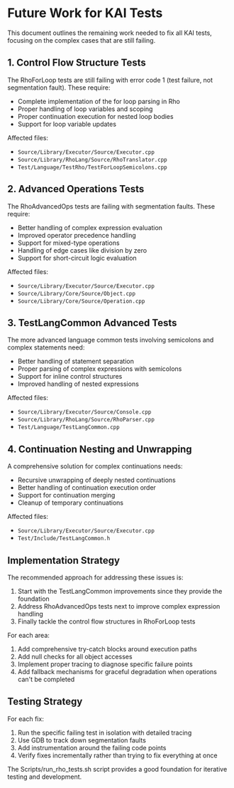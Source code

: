 # Future Work for KAI Tests

This document outlines the remaining work needed to fix all KAI tests, focusing on the complex cases that are still failing.

## 1. Control Flow Structure Tests

The RhoForLoop tests are still failing with error code 1 (test failure, not segmentation fault). These require:

- Complete implementation of the for loop parsing in Rho
- Proper handling of loop variables and scoping
- Proper continuation execution for nested loop bodies
- Support for loop variable updates

Affected files:
- `Source/Library/Executor/Source/Executor.cpp`
- `Source/Library/RhoLang/Source/RhoTranslator.cpp`
- `Test/Language/TestRho/TestForLoopSemicolons.cpp`

## 2. Advanced Operations Tests

The RhoAdvancedOps tests are failing with segmentation faults. These require:

- Better handling of complex expression evaluation
- Improved operator precedence handling
- Support for mixed-type operations
- Handling of edge cases like division by zero
- Support for short-circuit logic evaluation

Affected files:
- `Source/Library/Executor/Source/Executor.cpp`
- `Source/Library/Core/Source/Object.cpp`
- `Source/Library/Core/Source/Operation.cpp`

## 3. TestLangCommon Advanced Tests

The more advanced language common tests involving semicolons and complex statements need:

- Better handling of statement separation
- Proper parsing of complex expressions with semicolons
- Support for inline control structures
- Improved handling of nested expressions

Affected files:
- `Source/Library/Executor/Source/Console.cpp`
- `Source/Library/RhoLang/Source/RhoParser.cpp`
- `Test/Language/TestLangCommon.cpp`

## 4. Continuation Nesting and Unwrapping

A comprehensive solution for complex continuations needs:

- Recursive unwrapping of deeply nested continuations
- Better handling of continuation execution order
- Support for continuation merging
- Cleanup of temporary continuations

Affected files:
- `Source/Library/Executor/Source/Executor.cpp`
- `Test/Include/TestLangCommon.h`

## Implementation Strategy

The recommended approach for addressing these issues is:

1. Start with the TestLangCommon improvements since they provide the foundation
2. Address RhoAdvancedOps tests next to improve complex expression handling
3. Finally tackle the control flow structures in RhoForLoop tests

For each area:
1. Add comprehensive try-catch blocks around execution paths
2. Add null checks for all object accesses
3. Implement proper tracing to diagnose specific failure points
4. Add fallback mechanisms for graceful degradation when operations can't be completed

## Testing Strategy

For each fix:
1. Run the specific failing test in isolation with detailed tracing
2. Use GDB to track down segmentation faults
3. Add instrumentation around the failing code points
4. Verify fixes incrementally rather than trying to fix everything at once

The Scripts/run_rho_tests.sh script provides a good foundation for iterative testing and development.